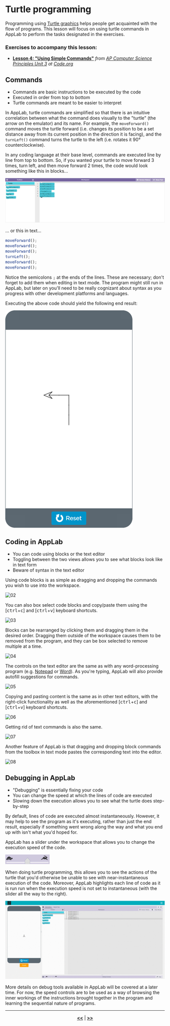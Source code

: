 # Turtle programming

Programming using [Turtle graphics](https://en.wikipedia.org/wiki/Turtle_graphics) helps people get acquainted with the flow of programs. This lesson will focus on using turtle commands in AppLab to perform the tasks designated in the exercises.

### Exercises to accompany this lesson:
<ul>
<li><b><a href="https://studio.code.org/s/csp3-2019/stage/4/puzzle/1" target="_blank">Lesson 4: "Using Simple Commands"</a></b> <i>from <a href="https://studio.code.org/s/csp3-2019">AP Computer Science Principles Unit 3</a> at <a href="https://code.org">Code.org</a></i></li>
</ul>

## Commands

* Commands are basic instructions to be executed by the code
* Executed in order from top to bottom
* Turtle commands are meant to be easier to interpret

In AppLab, turtle commands are simplified so that there is an intuitive correlation between what the command does visually to the "turtle" (the arrow on the emulator) and its name. For example, the `moveForward()` command moves the turtle forward (i.e. changes its position to be a set distance away from its current position in the direction it is facing), and the `turnLeft()` command turns the turtle to the left (i.e. rotates it 90° counterclockwise).

In any coding language at their base level, commands are executed line by line from top to bottom. So, if you wanted your turtle to move forward 3 times, turn left, and then move forward 2 times, the code would look something like this in blocks...

![00](https://raw.githubusercontent.com/sBondoc/OAI-Summer-2019/master/assets/lesson-01/00.png "Block sample code.")

... or this in text...

```javascript
moveForward();
moveForward();
moveForward();
turnLeft();
moveForward();
moveForward();
```

Notice the semicolons `;` at the ends of the lines. These are necessary; don't forget to add them when editing in text mode. The program might still run in AppLab, but later on you'll need to be really cognizant about syntax as you progress with other development platforms and languages.

Executing the above code should yield the following end result:

![01](https://raw.githubusercontent.com/sBondoc/OAI-Summer-2019/master/assets/lesson-01/01.png "Final display.")

## Coding in AppLab

* You can code using blocks or the text editor
* Toggling between the two views allows you to see what blocks look like in text form
* Beware of syntax in the text editor

Using code blocks is as simple as dragging and dropping the commands you wish to use into the workspace.

![02](https://raw.githubusercontent.com/sBondoc/OAI-Summer-2019/master/assets/lesson-01/02.gif "Adding block commands.")

You can also box select code blocks and copy/paste them using the [<kbd>ctrl</kbd>+<kbd>c</kbd>] and [<kbd>ctrl</kbd>+<kbd>v</kbd>] keyboard shortcuts.

![03](https://raw.githubusercontent.com/sBondoc/OAI-Summer-2019/master/assets/lesson-01/03.gif "Box selecting, copying, and pasting block commands.")

Blocks can be rearranged by clicking them and dragging them in the desired order. Dragging them outside of the workspace causes them to be removed from the program, and they can be box selected to remove multiple at a time.

![04](https://raw.githubusercontent.com/sBondoc/OAI-Summer-2019/master/assets/lesson-01/04.gif "Removing block commands.")

The controls on the text editor are the same as with any word-processing program (e.g. [Notepad](https://en.wikipedia.org/wiki/Microsoft_Notepad) or [Word](https://en.wikipedia.org/wiki/Microsoft_Word)). As you're typing, AppLab will also provide autofill suggestions for commands.

![05](https://raw.githubusercontent.com/sBondoc/OAI-Summer-2019/master/assets/lesson-01/05.gif "Typing commands.")

Copying and pasting content is the same as in other text editors, with the right-click functionality as well as the aforementioned [<kbd>ctrl</kbd>+<kbd>c</kbd>] and [<kbd>ctrl</kbd>+<kbd>v</kbd>] keyboard shortcuts.

![06](https://raw.githubusercontent.com/sBondoc/OAI-Summer-2019/master/assets/lesson-01/06.gif "Copy/pasting in text editor.")

Getting rid of text commands is also the same.

![07](https://raw.githubusercontent.com/sBondoc/OAI-Summer-2019/master/assets/lesson-01/07.gif "Removing text commands.")

Another feature of AppLab is that dragging and dropping block commands from the toolbox in text mode pastes the corresponding text into the editor.

![08](https://raw.githubusercontent.com/sBondoc/OAI-Summer-2019/master/assets/lesson-01/08.gif "Dragging blocks into text.")

## Debugging in AppLab

* "Debugging" is essentially fixing your code
* You can change the speed at which the lines of code are executed
* Slowing down the execution allows you to see what the turtle does step-by-step

By default, lines of code are executed almost instantaneously. However, it may help to see the program as it's executing, rather than just the end result, especially if something went wrong along the way and what you end up with isn't what you'd hoped for.

AppLab has a slider under the workspace that allows you to change the execution speed of the code.

![09](https://raw.githubusercontent.com/sBondoc/OAI-Summer-2019/master/assets/lesson-01/09.png "Speed slider.")

When doing turtle programming, this allows you to see the actions of the turtle that you'd otherwise be unable to see with near-instantaneous execution of the code. Moreover, AppLab highlights each line of code as it is run run when the execution speed is not set to instantaneous (with the slider all the way to the right).

![10](https://raw.githubusercontent.com/sBondoc/OAI-Summer-2019/master/assets/lesson-01/10.gif "Line-by-line highlighting and execution.")

More details on debug tools available in AppLab will be covered at a later time. For now, the speed controls are to be used as a way of browsing the inner workings of the instructions brought together in the program and learning the sequential nature of programs.

---

<div align="center"><a href = "https://sbondoc.github.io/OAI-Summer-2019/pages/lessons/lesson-00.html"><b><<</b></a> | <a href = "https://sbondoc.github.io/OAI-Summer-2019/pages/lessons/lesson-02.html"><b>>></b></a></div>
